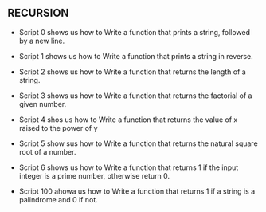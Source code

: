 ## RECURSION 


* Script 0 shows us how to Write a function that prints a string, followed by a new line.

* Script 1 shows us how to Write a function that prints a string in reverse.

* Script 2 shows us how to Write a function that returns the length of a string.

* Script 3 shows us how to Write a function that returns the factorial of a given number.

* Script 4 shos us how to Write a function that returns the value of x raised to the power of y

* Script 5 show sus how to Write a function that returns the natural square root of a number.

* Script 6 shows us how to Write a function that returns 1 if the input integer is a prime number, otherwise return 0.

* Script 100 ahowa us how to Write a function that returns 1 if a string is a palindrome and 0 if not.
